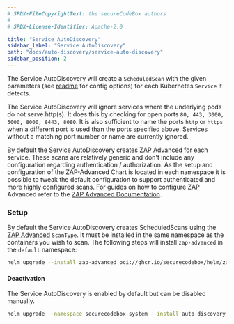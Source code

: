 ```yaml
---
# SPDX-FileCopyrightText: the secureCodeBox authors
#
# SPDX-License-Identifier: Apache-2.0

title: "Service AutoDiscovery"
sidebar_label: "Service AutoDiscovery"
path: "docs/auto-discovery/service-auto-discovery"
sidebar_position: 2
---
```


The Service AutoDiscovery will create a `ScheduledScan` with the given parameters (see [readme](https://github.com/secureCodeBox/secureCodeBox/blob/main/auto-discovery/kubernetes/README.md) for config options) for each Kubernetes `Service` it detects.

The Service AutoDiscovery will ignore services where the underlying pods do not serve http(s). It does this by checking for open ports `80, 443, 3000, 5000, 8000, 8443, 8080`. It is also sufficient to name the ports `http` or `https` when a different port is used than the ports specified above.
Services without a matching port number or name are currently ignored.

By default the Service AutoDiscovery creates [ZAP Advanced](../scanners/zap-advanced.md) for each service. These scans are relatively generic and don't include any configuration regarding authentication / authorization. As the setup and configuration of the ZAP-Advanced Chart is located in each namespace it is possible to tweak the default configuration to support authenticated and more highly configured scans. For guides on how to configure ZAP Advanced refer to the [ZAP Advanced Documentation](../scanners/zap-advanced.md).

### Setup

By default the Service AutoDiscovery creates ScheduledScans using the [ZAP Advanced](/docs/scanners/zap-advanced) `ScanType`. It must be installed in the same namespace as the containers you wish to scan. The following steps will install `zap-advanced` in the `default` namespace:

```bash
helm upgrade --install zap-advanced oci://ghcr.io/securecodebox/helm/zap-advanced
```

#### Deactivation

The Service AutoDiscovery is enabled by default but can be disabled manually.

```bash
helm upgrade --namespace securecodebox-system --install auto-discovery-kubernetes oci://ghcr.io/securecodebox/helm/auto-discovery-kubernetes --set config.serviceAutoDiscovery.enabled=false
```
